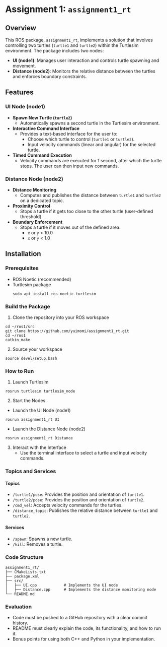 # Assignment 1: `assignment1_rt`

## Overview
This ROS package, `assignment1_rt`, implements a solution that involves controlling two turtles (`turtle1` and `turtle2`) within the Turtlesim environment. The package includes two nodes:
- **UI (node1)**: Manages user interaction and controls turtle spawning and movement.
- **Distance (node2)**: Monitors the relative distance between the turtles and enforces boundary constraints.

## Features

### UI Node (node1)
- **Spawn New Turtle (`turtle2`)**
  - Automatically spawns a second turtle in the Turtlesim environment.
- **Interactive Command Interface**
  - Provides a text-based interface for the user to:
    - Choose which turtle to control (`turtle1` or `turtle2`).
    - Input velocity commands (linear and angular) for the selected turtle.
- **Timed Command Execution**
  - Velocity commands are executed for 1 second, after which the turtle stops. The user can then input new commands.

### Distance Node (node2)
- **Distance Monitoring**
  - Computes and publishes the distance between `turtle1` and `turtle2` on a dedicated topic.
- **Proximity Control**
  - Stops a turtle if it gets too close to the other turtle (user-defined threshold).
- **Boundary Enforcement**
  - Stops a turtle if it moves out of the defined area:
    - `x` or `y` > 10.0
    - `x` or `y` < 1.0

## Installation

### Prerequisites
- ROS Noetic (recommended)
- Turtlesim package
  ```
  sudo apt install ros-noetic-turtlesim
  ```

### Build the Package
1. Clone the repository into your ROS workspace
  ```
  cd ~/ros1/src
  git clone https://github.com/yuimomi/assignment1_rt.git
  cd ~/ros1
  catkin_make
 ```

2. Source your workspace
  ```
  source devel/setup.bash
```

### How to Run
1. Launch Turtlesim
  ```
  rosrun turtlesim turtlesim_node
  ```
2. Start the Nodes
  - Launch the UI Node (node1)
  ```
  rosrun assignment1_rt UI
  ```
  
  - Launch the Distance Node (node2)
  ```
  rosrun assignment1_rt Distance
  ```

3. Interact with the Interface
   - Use the terminal interface to select a turtle and input velocity commands.

### Topics and Services
#### Topics
- `/turtle1/pose`: Provides the position and orientation of `turtle1`.
- `/turtle2/pose`: Provides the position and orientation of `turtle2`.
- `/cmd_vel`: Accepts velocity commands for the turtles.
- `/distance_topic`: Publishes the relative distance between `turtle1` and `turtle2`.

#### Services
- `/spawn`: Spawns a new turtle.
- `/kill`: Removes a turtle.

### Code Structure
```
assignment1_rt/
├── CMakeLists.txt
├── package.xml
├── src/
│   ├── UI.cpp            # Implements the UI node
│   ├── Distance.cpp      # Implements the distance monitoring node
└── README.md
```

### Evaluation
- Code must be pushed to a GitHub repository with a clear commit history.
- README must clearly explain the code, its functionality, and how to run it.
- Bonus points for using both C++ and Python in your implementation.



